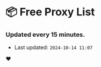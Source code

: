 # :package: Free Proxy List
### Updated every 15 minutes.

- Last updated: `2024-10-14 11:07`

:heart:
